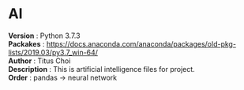 # AI

**Version**     : Python 3.7.3<br>
**Packakes**    : https://docs.anaconda.com/anaconda/packages/old-pkg-lists/2019.03/py3.7_win-64/<br>
**Author**      : Titus Choi<br>
**Description** : This is artificial intelligence files for project.<br>
**Order**       : pandas -> neural network<br>
